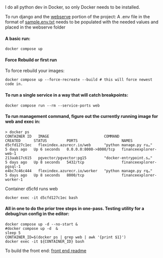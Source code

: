I do all python dev in Docker, so only Docker needs to be installed.

To run django and the [webserve](./webserve) portion of the project:
A .env file in the format of [sample.env.txt](./webserve/sample.env.txt) needs to be populated with the needed values and placed in the webserve folder

#### A basic run:
```shell
docker compose up
```
#### Force Rebuild or first run
To force rebuild your images:
```shell
docker compose up --force-recreate --build # this will force newest code in.
```

#### To run a single service in a way that will catch breakpoints:
```shell
docker compose run --rm --service-ports web
```

#### To run management command, figure out the currently running image for web and exec in:
```shell
> docker ps
CONTAINER ID   IMAGE                         COMMAND                  CREATED      STATUS         PORTS                    NAMES
d5cfd127c1ec   flexindex.azurecr.io/web      "python manage.py ru…"   5 days ago   Up 6 seconds   0.0.0.0:8000->8000/tcp   financeexplorer-web-1
213aab17c615   pgvector/pgvector:pg15        "docker-entrypoint.s…"   5 days ago   Up 8 seconds   5432/tcp                 financeexplorer-pgsql-1
e4bc7c46c444   flexindex.azurecr.io/worker   "python manage.py rq…"   5 days ago   Up 8 seconds   8000/tcp                 financeexplorer-worker-1
```
Container d5cfd runs web
```shell
docker exec -it d5cfd127c1ec bash
```
#### All in one to do the prior tree steps in one-pass. Testing utility for a debug/run config in the editor:
```shell
docker compose up -d --no-start &
#docker compose up -d  &
sleep 5 
CONTAINER_ID=$(docker ps | grep web | awk '{print $1}')
docker exec -it ${CONTAINER_ID} bash

```
To build the front end: [front end readme](./browser_extension/README.md)
